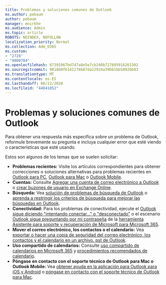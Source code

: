 ```yaml
---
title: Problemas y soluciones comunes de Outlook
ms.author: pebaum
author: pebaum
manager: mnirkhe
ms.audience: Admin
ms.topic: article
ROBOTS: NOINDEX, NOFOLLOW
localization_priority: Normal
ms.collection: Adm_O365
ms.custom:
- "2728"
- "9000784"
ms.openlocfilehash: 67391067bd747a8e5e7cb240b717695916261302
ms.sourcegitcommit: 981880f6141278b87da22924a39bb1bb5892bb83
ms.translationtype: MT
ms.contentlocale: es-ES
ms.lasthandoff: 06/22/2020
ms.locfileid: "44841052"
---
```

# <a name="outlook-common-issues-and-resolutions"></a>Problemas y soluciones comunes de Outlook

Para obtener una respuesta más específica sobre un problema de Outlook, reformule brevemente su pregunta e incluya cualquier error que esté viendo o características que esté usando.

Estos son algunos de los temas que se suelen solicitar:

- **Problemas recientes:**  Visite los artículos correspondientes para obtener correcciones o soluciones alternativas para problemas recientes en [Outlook para PC](https://support.office.com/article/ecf61305-f84f-4e13-bb73-95a214ac1230), [Outlook para Mac](https://support.office.com/article/54afa5e3-db38-422a-9d94-3b55330ded8e) o [Outlook Mobile](https://support.office.com/article/a264ef01-9c88-48fb-9285-7017e4f31f02).
- **Cuentas:**  Consulte [Agregar una cuenta de correo electrónico a Outlook](https://support.office.com/article/6e27792a-9267-4aa4-8bb6-c84ef146101b) o [crear buzones de usuario en Exchange Online](https://docs.microsoft.com/Exchange/recipients-in-exchange-online/create-user-mailboxes).
- **Búsqueda:**  Vea [solución de problemas de búsqueda de Outlook](https://support.office.com/article/2556b11f-f4d8-46be-b0a7-de33a3f4f066) o [aprenda a restringir los criterios de búsqueda para mejorar las búsquedas en Outlook](https://support.office.com/article/D824D1E9-A255-4C8A-8553-276FB895A8DA).
- **Conectividad:**  Para los problemas de conectividad, ejecute el [Outlook sigue diciendo "intentando conectar..." o "desconectado"](https://aka.ms/SaRA-OutlookDisconnect) o el escenario [Outlook sigue preguntando por mi contraseña](https://aka.ms/SaRA-OutlookPwdPrompt) de la [herramienta Asistente para soporte y recuperación de Microsoft para Microsoft 365](https://diagnostics.outlook.com/#/).
- **Mover el correo electrónico, los contactos o el calendario:**  Vea [exportar o hacer una copia de seguridad del correo electrónico, los contactos y el calendario en un archivo. pst de Outlook](https://support.office.com/article/14252b52-3075-4e9b-be4e-ff9ef1068f91).
- **Uso compartido de calendarios:**  Consulte [uso compartido de calendarios en Microsoft 365](https://support.office.com/article/b576ecc3-0945-4d75-85f1-5efafb8a37b4) y [procedimientos recomendados de calendario](https://support.office.com/article/D93F72D3-2361-4E0D-8D6A-5C4939C17F39).
- **Póngase en contacto con el soporte técnico de Outlook para Mac o Outlook Mobile:**  Vea [obtener ayuda en la aplicación para Outlook para iOS y Android](https://support.office.com/article/218a22d1-9fa5-4889-b689-de1c63493243) o [póngase en contacto con el soporte técnico de Outlook para Mac](https://support.office.com/article/d0410177-8e65-4487-93f7-206a3a3d71a8).
